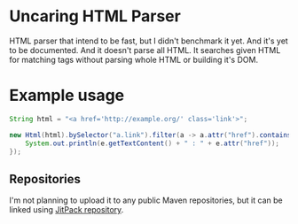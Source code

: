 # Uncaring HTML Parser

HTML parser that intend to be fast, but I didn't benchmark it yet. And it's yet
to be documented. And it doesn't parse all HTML. It searches given HTML for
matching tags without parsing whole HTML or building it's DOM.

# Example usage

```java
String html = "<a href='http://example.org/' class='link'>";

new Html(html).bySelector("a.link").filter(a -> a.attr("href").contains("http:")).forEach(e -> {
    System.out.println(e.getTextContent() + " : " + e.attr("href"));
});
```

## Repositories

I'm not planning to upload it to any public Maven repositories, but it can be
linked using [JitPack repository](https://jitpack.io/#azazar/uncaring-html-parser "JitPack repository").